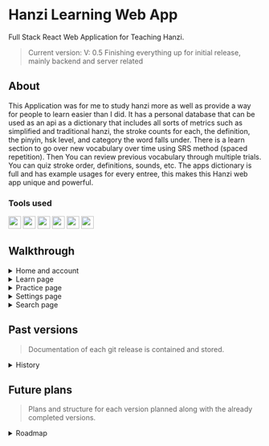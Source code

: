 # Hanzi Learning Web App
Full Stack React Web Application for Teaching Hanzi.
> Current version: V: 0.5 Finishing everything up for initial release, mainly backend and server related

## About
This Application was for me to study hanzi more as well as provide a way for people to learn easier than I did. It has a personal database that can be used as an api as a dictionary that includes all sorts of metrics such as simplified and traditional hanzi, the stroke counts for each, the definition, the pinyin, hsk level, and category the word falls under. There is a learn section to go over new vocabulary over time using SRS method (spaced repetition). Then You can review previous vocabulary through multiple trials. You can quiz stroke order, definitions, sounds, etc. The apps dictionary is full and has example usages for every entree, this makes this Hanzi web app unique and powerful.
### Tools used
  <img src="https://github.com/EthanNgit/EthanNgit/assets/105979510/27cdb01c-696b-4c14-a2ba-ba5a595f391b" width="25">
  <img src="https://github.com/EthanNgit/EthanNgit/assets/105979510/3e50618e-743f-48ad-83ef-b66bdc23d7d3" width="25"> 
  <img src="https://github.com/EthanNgit/EthanNgit/assets/105979510/76f67321-503d-48d0-8e23-b98c5e406108" width="25"> 
  <img src="https://github.com/EthanNgit/EthanNgit/assets/105979510/cf187ce3-129f-46e4-95bf-69feb928825c" width="25">
  <img src="https://github.com/EthanNgit/EthanNgit/assets/105979510/4c810dc9-b3f9-482c-b260-3ae6a70ebb88" width="25">
  <img src="https://github.com/EthanNgit/EthanNgit/assets/105979510/99985008-ff10-40da-b45b-9db73f33b1e3" width="25">

## Walkthrough
<details><summary>Home and account</summary>
  <img src="https://github.com/EthanNgit/HanziWebApp/assets/105979510/b27cf035-9625-47ec-a194-ce28fb46d3dc">
  <img src="https://github.com/EthanNgit/HanziWebApp/assets/105979510/226a0c30-7fea-417d-af1c-0be9a6b45bfb">
  <img src="https://github.com/EthanNgit/HanziWebApp/assets/105979510/b27cf035-9625-47ec-a194-ce28fb46d3dc">
  <img src="https://github.com/EthanNgit/HanziWebApp/assets/105979510/2975e168-704c-4a7c-8c49-61f63e737bec">
</details>
<details><summary>Learn page</summary>
  <img src="https://github.com/EthanNgit/HanziWebApp/assets/105979510/08399219-c547-4c88-b341-7cdef9343f3f">
  <img src="https://github.com/EthanNgit/HanziWebApp/assets/105979510/6979d6ca-0959-46a6-857a-38428ea50be7">
  <img src="https://github.com/EthanNgit/HanziWebApp/assets/105979510/6549dd9a-23ce-4e7c-bb41-63cdf7d6b61e">
  <img src="https://github.com/EthanNgit/HanziWebApp/assets/105979510/80482475-523a-43bb-9cc3-3af2baaee92f">
</details>
<details><summary>Practice page</summary>
  <img src="https://github.com/EthanNgit/HanziWebApp/assets/105979510/db8adb39-ac4e-49b9-a814-92cfd1587db1">
  <img src="https://github.com/EthanNgit/HanziWebApp/assets/105979510/864027a2-be1c-4fd5-8c9e-64837e532541">
  <img src="https://github.com/EthanNgit/HanziWebApp/assets/105979510/5d58dab2-3434-41bc-8a04-bde536d4c0ec">
  <img src="https://github.com/EthanNgit/HanziWebApp/assets/105979510/4f6544dd-f28b-4824-b320-9b1c23afa243">
  <img src="https://github.com/EthanNgit/HanziWebApp/assets/105979510/834b63f8-9fbe-44ca-ac99-58214f678d36">
  <img src="https://github.com/EthanNgit/HanziWebApp/assets/105979510/6dd888a8-c18d-4b22-a884-1c1b648dd7f3">
</details>
<details><summary>Settings page</summary>
  <img src="https://github.com/EthanNgit/HanziWebApp/assets/105979510/8d4da92d-5e4e-45a8-9345-e77435d6fcac">
  <img src="https://github.com/EthanNgit/HanziWebApp/assets/105979510/9ed5f5c4-dae6-49ac-9c65-eae8bfca42a9">
  <img src="https://github.com/EthanNgit/HanziWebApp/assets/105979510/1ebff18a-6fda-4a1c-8f7b-a1c47cac1f34">
  <img src="https://github.com/EthanNgit/HanziWebApp/assets/105979510/05d6db16-396c-4c93-b31a-4caef650bbc5">
  <img src="https://github.com/EthanNgit/HanziWebApp/assets/105979510/96fdef19-e575-4d97-b5e1-bdf6da7afbfd">
</details>
<details><summary>Search page</summary>
  <img src="https://github.com/EthanNgit/HanziWebApp/assets/105979510/90413e5e-87af-46fe-b5e2-1779ac3e734b">
  <img src="https://github.com/EthanNgit/HanziWebApp/assets/105979510/c57e9365-695e-4513-870c-6beb2fa7fa4f">
</details>



## Past versions
> Documentation of each git release is contained and stored.

<details><summary>History</summary>
   <details><summary>V4</summary>
  <ul>
    <li>V: 0.4.0 File reformatting, bug fixes, settings, themes, practice option</li>
  </ul>
 </details>
 <details><summary>V3</summary>
  <ul>
    <li>V: 0.3.5 Bug fixes, optimization, code formatting</li>
    <li>V: 0.3.4 Ui changes, new review methods</li>
    <li>V: 0.3.3 Bug fixes, ui cleanup, ui qol, story system</li>
    <li> V: 0.3.2 Bug fixes, ui changes, code cleanup.</li>
    <li> V: 0.3.1 Practice Page, bug fixes, optimization on queries and load times, new theme, strings are now localized.</li>
  </ul>
 </details>
 <details><summary>V2</summary>
  <ul>
    <li> V: 0.2.1 SRS start and reviewing, bug fixing</li> 
  </ul>
 </details>
 <details><summary>V1</summary>
  <ul>
    <li> V: 0.1.1 Learn Page ui</li>
    <li> V: 0.1 Base Update and dictionary api (personal)...</li>
  </ul>
 </details>
</details>

## Future plans
> Plans and structure for each version planned along with the already completed versions.

<details><summary>Roadmap</summary>
 <details><summary>V0.1</summary>
  <ul>
    <li> Setup ReactJS and NodeJs</li>
    <li> Create Login and register system</li>
    <li> Create base outline for dictionary setup</li>
    <li> Create of hanzi dictionary in sql, up to hsk1 (174 characters)</li>
    <li> Searching functionality, making dictionary usable</li>
    <li> Setup base ui for site</li>
  </ul>
 </details>
 <details><summary>V0.2</summary>
  <ul>
    <li> Create SRS system</li>
    <li> Create basic user stats</li>
    <li> Add more details to hanzi dictionary (about, sentence, etc...)</li>
    <li> Add ability to start learning new characters</li>
    <li> Review system</li>
    <li> Lesson system</li>
    <li> Start making trial lessons</li>
  </ul>
 </details>
 <details><summary>V0.3</summary>
  <ul>
    <li> Convert all text to string file for the future ability to add language support</li>
    <li> Optimize dictionary calls by making it one time global</li>
    <li> Calculate user current level</li>
    <li> Start practice systems</li>
  </ul>
 </details>
</details>

  


